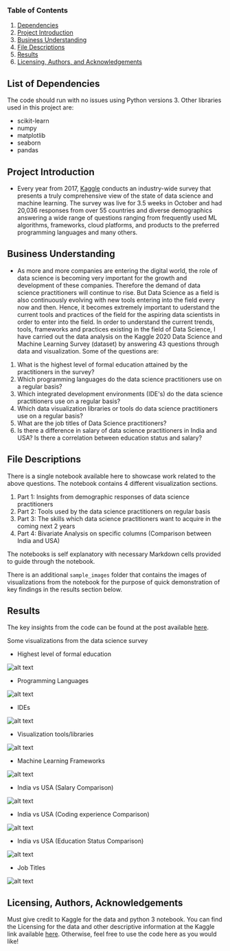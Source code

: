 ### Table of Contents
1. [Dependencies](#dependency)
2. [Project Introduction](#introduction)
3. [Business Understanding](#understanding)
4. [File Descriptions](#files)
5. [Results](#results)
6. [Licensing, Authors, and Acknowledgements](#licensing)

## List of Dependencies<a name="dependency"></a>
The code should run with no issues using Python versions 3.
Other libraries used in this project are:
- scikit-learn
- numpy
- matplotlib
- seaborn
- pandas


## Project Introduction<a name="introduction"></a>
- Every year from 2017, [Kaggle](https://www.kaggle.com/c/kaggle-survey-2020) conducts an industry-wide survey that presents a truly comprehensive view of the state of data science and machine learning. The survey was live for 3.5 weeks in October and had 20,036 responses from over 55 countries and diverse demographics answering a wide range of questions ranging from frequently used ML algorithms, frameworks, cloud platforms, and products to the preferred programming languages and many others.


## Business Understanding<a name="understanding"></a>
- As more and more companies are entering the digital world, the role of data science is becoming very important for the growth and development of these companies. Therefore the demand of data science practitioners will continue to rise. But Data Science as a field is also continuously evolving with new tools entering into the field every now and then. Hence, it becomes extremely important to uderstand the current tools and practices of the field for the aspiring data scientists in order to enter into the field. In order to understand the current trends, tools, frameworks and practices existing in the field of Data Science, I have carried out the data analysis on the Kaggle 2020 Data Science and Machine Learning Survey (dataset) by answering 43 questions through data and visualization. Some of the questions are:
1. What is the highest level of formal education attained by the practitioners in the survey?
2. Which programming languages do the data science practitioners use on a regular basis?
3. Which integrated development environments (IDE's) do the data science practitioners use on a regular basis?
4. Which data visualization libraries or tools do data science practitioners use on a regular basis?
5. What are the job titles of Data Science practitioners?
6. Is there a difference in salary of data science practitioners in India and USA? Is there a correlation between education status and salary?


## File Descriptions <a name="files"></a>

There is a single notebook available here to showcase work related to the above questions. The notebook contains 4 different visualization sections.
1. Part 1: Insights from demographic responses of data science practitioners
2. Part 2: Tools used by the data science practitioners on regular basis
3. Part 3: The skills which data science practitioners want to acquire in the coming next 2 years
4. Part 4: Bivariate Analysis on specific columns (Comparison between India and USA)

The notebooks is self explanatory with necessary Markdown cells provided to guide through the notebook.

There is an additional `sample_images` folder that contains the images of visualizations from the notebook for the purpose of quick demonstration of key findings in the results section below.

## Results<a name="results"></a>
The key insights from the code can be found at the post available [here](https://ankitsaini1729.medium.com/insights-from-machine-learning-and-data-science-survey-2020-1adb1b83f706).

Some visualizations from the data science survey
- Highest level of formal education

![alt text](https://github.com/Ankit-Kumar-Saini/Data_Science/blob/master/sample_images/edu_status.PNG) 

- Programming Languages

![alt text](https://github.com/Ankit-Kumar-Saini/Data_Science/blob/master/sample_images/languages.PNG)

- IDEs

![alt text](https://github.com/Ankit-Kumar-Saini/Data_Science/blob/master/sample_images/IDEs.PNG) 

- Visualization tools/libraries

![alt text](https://github.com/Ankit-Kumar-Saini/Data_Science/blob/master/sample_images/vis_tools.PNG) 

- Machine Learning Frameworks

![alt text](https://github.com/Ankit-Kumar-Saini/Data_Science/blob/master/sample_images/ML_Frameworks.PNG)

- India vs USA (Salary Comparison)

![alt text](https://github.com/Ankit-Kumar-Saini/Data_Science/blob/master/sample_images/IN_USA_Salary.PNG)

- India vs USA (Coding experience Comparison)

![alt text](https://github.com/Ankit-Kumar-Saini/Data_Science/blob/master/sample_images/coding_exp.PNG)

- India vs USA (Education Status Comparison)

![alt text](https://github.com/Ankit-Kumar-Saini/Data_Science/blob/master/sample_images/education.PNG)

- Job Titles 

![alt text](https://github.com/Ankit-Kumar-Saini/Data_Science/blob/master/sample_images/job_titles.PNG) 


## Licensing, Authors, Acknowledgements<a name="licensing"></a>

Must give credit to Kaggle for the data and python 3 notebook. You can find the Licensing for the data and other descriptive information at the Kaggle link available [here](https://www.kaggle.com/c/kaggle-survey-2020). Otherwise, feel free to use the code here as you would like! 




